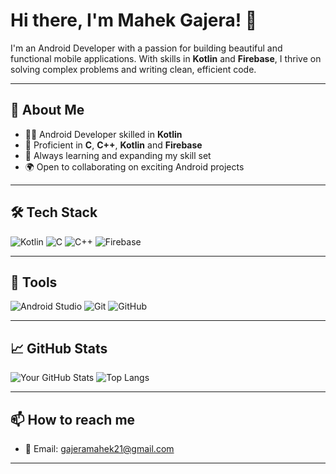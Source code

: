 

# Hi there, I'm Mahek Gajera! 👋 

I'm an Android Developer with a passion for building beautiful and functional mobile applications. With skills in **Kotlin** and **Firebase**, I thrive on solving complex problems and writing clean, efficient code. 

---

## 🚀 About Me

- 👨‍💻 Android Developer skilled in **Kotlin**
- 🔧 Proficient in **C**, **C++**, **Kotlin** and **Firebase**
- 🧠 Always learning and expanding my skill set
- 🌍 Open to collaborating on exciting Android projects

---

## 🛠️ Tech Stack

![Kotlin](https://img.shields.io/badge/Kotlin-%230095D5.svg?style=for-the-badge&logo=kotlin&logoColor=white)
![C](https://img.shields.io/badge/C-%2300599C.svg?style=for-the-badge&logo=c&logoColor=white)
![C++](https://img.shields.io/badge/C++-%2300599C.svg?style=for-the-badge&logo=cplusplus&logoColor=white)
![Firebase](https://img.shields.io/badge/firebase-%23039BE5.svg?style=for-the-badge&logo=firebase)

---

## 🔧 Tools

![Android Studio](https://img.shields.io/badge/Android_Studio-3DDC84?style=for-the-badge&logo=android-studio&logoColor=white)
![Git](https://img.shields.io/badge/git-%23F05033.svg?style=for-the-badge&logo=git&logoColor=white)
![GitHub](https://img.shields.io/badge/github-%23121011.svg?style=for-the-badge&logo=github&logoColor=white)

---

## 📈 GitHub Stats

![Your GitHub Stats](https://github-readme-stats.vercel.app/api?username=yourusername&show_icons=true&theme=radical)
![Top Langs](https://github-readme-stats.vercel.app/api/top-langs/?username=yourusername&layout=compact&theme=radical)

---

## 📫 How to reach me

- 📧 Email: [gajeramahek21@gmail.com](mailto:your.email@example.com)

---


